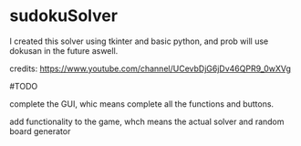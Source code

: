 # sudokuSolver

I created this solver using tkinter and basic python, and prob will use dokusan in the future aswell.

credits: https://www.youtube.com/channel/UCevbDjG6jDv46QPR9_0wXVg

#TODO

complete the GUI, whic means complete all the functions and buttons.

add functionality to the game, whch means the actual solver and random board generator
